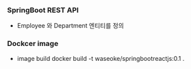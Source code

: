 ### SpringBoot REST API
* Employee 와 Department 엔티티를 정의

### Dockcer image
* image build
docker build -t waseoke/springbootreactjs:0.1 .